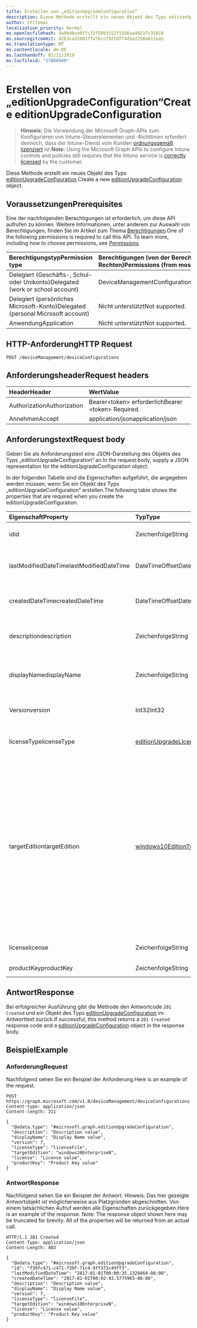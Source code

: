 ```yaml
---
title: Erstellen von „editionUpgradeConfiguration“
description: Diese Methode erstellt ein neues Objekt des Typs editionUpgradeConfiguration.
author: tfitzmac
localization_priority: Normal
ms.openlocfilehash: 4a0b40ce0ffc32f50b3152f55d6aa44237c35016
ms.sourcegitcommit: d2b3ca32602ffa76cc7925d7f4d1e2258e611ea5
ms.translationtype: MT
ms.contentlocale: de-DE
ms.lasthandoff: 01/11/2019
ms.locfileid: "27866948"
---
```

# <a name="create-editionupgradeconfiguration"></a><span data-ttu-id="faaa3-103">Erstellen von „editionUpgradeConfiguration“</span><span class="sxs-lookup"><span data-stu-id="faaa3-103">Create editionUpgradeConfiguration</span></span>

> <span data-ttu-id="faaa3-104">**Hinweis:** Die Verwendung der Microsoft Graph-APIs zum Konfigurieren von Intune-Steuerelementen und -Richtlinien erfordert dennoch, dass der Intune-Dienst vom Kunden [ordnungsgemäß lizenziert](https://go.microsoft.com/fwlink/?linkid=839381) ist.</span><span class="sxs-lookup"><span data-stu-id="faaa3-104">**Note:** Using the Microsoft Graph APIs to configure Intune controls and policies still requires that the Intune service is [correctly licensed](https://go.microsoft.com/fwlink/?linkid=839381) by the customer.</span></span>

<span data-ttu-id="faaa3-105">Diese Methode erstellt ein neues Objekt des Typs [editionUpgradeConfiguration](../resources/intune-deviceconfig-editionupgradeconfiguration.md).</span><span class="sxs-lookup"><span data-stu-id="faaa3-105">Create a new [editionUpgradeConfiguration](../resources/intune-deviceconfig-editionupgradeconfiguration.md) object.</span></span>
## <a name="prerequisites"></a><span data-ttu-id="faaa3-106">Voraussetzungen</span><span class="sxs-lookup"><span data-stu-id="faaa3-106">Prerequisites</span></span>
<span data-ttu-id="faaa3-p101">Eine der nachfolgenden Berechtigungen ist erforderlich, um diese API aufrufen zu können. Weitere Informationen, unter anderem zur Auswahl von Berechtigungen, finden Sie im Artikel zum Thema [Berechtigungen](/graph/permissions-reference).</span><span class="sxs-lookup"><span data-stu-id="faaa3-p101">One of the following permissions is required to call this API. To learn more, including how to choose permissions, see [Permissions](/graph/permissions-reference).</span></span>

|<span data-ttu-id="faaa3-109">Berechtigungstyp</span><span class="sxs-lookup"><span data-stu-id="faaa3-109">Permission type</span></span>|<span data-ttu-id="faaa3-110">Berechtigungen (von der Berechtigung mit den meisten Rechten zu der mit den wenigsten Rechten)</span><span class="sxs-lookup"><span data-stu-id="faaa3-110">Permissions (from most to least privileged)</span></span>|
|:---|:---|
|<span data-ttu-id="faaa3-111">Delegiert (Geschäfts-, Schul- oder Unikonto)</span><span class="sxs-lookup"><span data-stu-id="faaa3-111">Delegated (work or school account)</span></span>|<span data-ttu-id="faaa3-112">DeviceManagementConfiguration.ReadWrite.All</span><span class="sxs-lookup"><span data-stu-id="faaa3-112">DeviceManagementConfiguration.ReadWrite.All</span></span>|
|<span data-ttu-id="faaa3-113">Delegiert (persönliches Microsoft-Konto)</span><span class="sxs-lookup"><span data-stu-id="faaa3-113">Delegated (personal Microsoft account)</span></span>|<span data-ttu-id="faaa3-114">Nicht unterstützt</span><span class="sxs-lookup"><span data-stu-id="faaa3-114">Not supported.</span></span>|
|<span data-ttu-id="faaa3-115">Anwendung</span><span class="sxs-lookup"><span data-stu-id="faaa3-115">Application</span></span>|<span data-ttu-id="faaa3-116">Nicht unterstützt</span><span class="sxs-lookup"><span data-stu-id="faaa3-116">Not supported.</span></span>|

## <a name="http-request"></a><span data-ttu-id="faaa3-117">HTTP-Anforderung</span><span class="sxs-lookup"><span data-stu-id="faaa3-117">HTTP Request</span></span>
<!-- {
  "blockType": "ignored"
}
-->
``` http
POST /deviceManagement/deviceConfigurations
```

## <a name="request-headers"></a><span data-ttu-id="faaa3-118">Anforderungsheader</span><span class="sxs-lookup"><span data-stu-id="faaa3-118">Request headers</span></span>
|<span data-ttu-id="faaa3-119">Header</span><span class="sxs-lookup"><span data-stu-id="faaa3-119">Header</span></span>|<span data-ttu-id="faaa3-120">Wert</span><span class="sxs-lookup"><span data-stu-id="faaa3-120">Value</span></span>|
|:---|:---|
|<span data-ttu-id="faaa3-121">Authorization</span><span class="sxs-lookup"><span data-stu-id="faaa3-121">Authorization</span></span>|<span data-ttu-id="faaa3-122">Bearer&lt;token&gt; erforderlich</span><span class="sxs-lookup"><span data-stu-id="faaa3-122">Bearer &lt;token&gt; Required.</span></span>|
|<span data-ttu-id="faaa3-123">Annehmen</span><span class="sxs-lookup"><span data-stu-id="faaa3-123">Accept</span></span>|<span data-ttu-id="faaa3-124">application/json</span><span class="sxs-lookup"><span data-stu-id="faaa3-124">application/json</span></span>|

## <a name="request-body"></a><span data-ttu-id="faaa3-125">Anforderungstext</span><span class="sxs-lookup"><span data-stu-id="faaa3-125">Request body</span></span>
<span data-ttu-id="faaa3-126">Geben Sie als Anforderungstext eine JSON-Darstellung des Objekts des Typs „editionUpgradeConfiguration“ an.</span><span class="sxs-lookup"><span data-stu-id="faaa3-126">In the request body, supply a JSON representation for the editionUpgradeConfiguration object.</span></span>

<span data-ttu-id="faaa3-127">In der folgenden Tabelle sind die Eigenschaften aufgeführt, die angegeben werden müssen, wenn Sie ein Objekt des Typs „editionUpgradeConfiguration“ erstellen.</span><span class="sxs-lookup"><span data-stu-id="faaa3-127">The following table shows the properties that are required when you create the editionUpgradeConfiguration.</span></span>

|<span data-ttu-id="faaa3-128">Eigenschaft</span><span class="sxs-lookup"><span data-stu-id="faaa3-128">Property</span></span>|<span data-ttu-id="faaa3-129">Typ</span><span class="sxs-lookup"><span data-stu-id="faaa3-129">Type</span></span>|<span data-ttu-id="faaa3-130">Beschreibung</span><span class="sxs-lookup"><span data-stu-id="faaa3-130">Description</span></span>|
|:---|:---|:---|
|<span data-ttu-id="faaa3-131">id</span><span class="sxs-lookup"><span data-stu-id="faaa3-131">id</span></span>|<span data-ttu-id="faaa3-132">Zeichenfolge</span><span class="sxs-lookup"><span data-stu-id="faaa3-132">String</span></span>|<span data-ttu-id="faaa3-133">Schlüssel der Entität</span><span class="sxs-lookup"><span data-stu-id="faaa3-133">Key of the entity.</span></span> <span data-ttu-id="faaa3-134">Geerbt von [deviceConfiguration](../resources/intune-deviceconfig-deviceconfiguration.md).</span><span class="sxs-lookup"><span data-stu-id="faaa3-134">Inherited from [deviceConfiguration](../resources/intune-deviceconfig-deviceconfiguration.md)</span></span>|
|<span data-ttu-id="faaa3-135">lastModifiedDateTime</span><span class="sxs-lookup"><span data-stu-id="faaa3-135">lastModifiedDateTime</span></span>|<span data-ttu-id="faaa3-136">DateTimeOffset</span><span class="sxs-lookup"><span data-stu-id="faaa3-136">DateTimeOffset</span></span>|<span data-ttu-id="faaa3-137">Datum und Uhrzeit der letzten Änderung des Objekts.</span><span class="sxs-lookup"><span data-stu-id="faaa3-137">DateTime the object was last modified.</span></span> <span data-ttu-id="faaa3-138">Geerbt von [deviceConfiguration](../resources/intune-deviceconfig-deviceconfiguration.md).</span><span class="sxs-lookup"><span data-stu-id="faaa3-138">Inherited from [deviceConfiguration](../resources/intune-deviceconfig-deviceconfiguration.md)</span></span>|
|<span data-ttu-id="faaa3-139">createdDateTime</span><span class="sxs-lookup"><span data-stu-id="faaa3-139">createdDateTime</span></span>|<span data-ttu-id="faaa3-140">DateTimeOffset</span><span class="sxs-lookup"><span data-stu-id="faaa3-140">DateTimeOffset</span></span>|<span data-ttu-id="faaa3-141">Datum und Uhrzeit der Erstellung des Objekts.</span><span class="sxs-lookup"><span data-stu-id="faaa3-141">DateTime the object was created.</span></span> <span data-ttu-id="faaa3-142">Geerbt von [deviceConfiguration](../resources/intune-deviceconfig-deviceconfiguration.md).</span><span class="sxs-lookup"><span data-stu-id="faaa3-142">Inherited from [deviceConfiguration](../resources/intune-deviceconfig-deviceconfiguration.md)</span></span>|
|<span data-ttu-id="faaa3-143">description</span><span class="sxs-lookup"><span data-stu-id="faaa3-143">description</span></span>|<span data-ttu-id="faaa3-144">Zeichenfolge</span><span class="sxs-lookup"><span data-stu-id="faaa3-144">String</span></span>|<span data-ttu-id="faaa3-145">Beschreibung der Gerätekonfiguration (vom Administrator festgelegt).</span><span class="sxs-lookup"><span data-stu-id="faaa3-145">Admin provided description of the Device Configuration.</span></span> <span data-ttu-id="faaa3-146">Geerbt von [deviceConfiguration](../resources/intune-deviceconfig-deviceconfiguration.md).</span><span class="sxs-lookup"><span data-stu-id="faaa3-146">Inherited from [deviceConfiguration](../resources/intune-deviceconfig-deviceconfiguration.md)</span></span>|
|<span data-ttu-id="faaa3-147">displayName</span><span class="sxs-lookup"><span data-stu-id="faaa3-147">displayName</span></span>|<span data-ttu-id="faaa3-148">Zeichenfolge</span><span class="sxs-lookup"><span data-stu-id="faaa3-148">String</span></span>|<span data-ttu-id="faaa3-149">Name der Gerätekonfiguration (vom Administrator festgelegt).</span><span class="sxs-lookup"><span data-stu-id="faaa3-149">Admin provided name of the device configuration.</span></span> <span data-ttu-id="faaa3-150">Geerbt von [deviceConfiguration](../resources/intune-deviceconfig-deviceconfiguration.md).</span><span class="sxs-lookup"><span data-stu-id="faaa3-150">Inherited from [deviceConfiguration](../resources/intune-deviceconfig-deviceconfiguration.md)</span></span>|
|<span data-ttu-id="faaa3-151">Version</span><span class="sxs-lookup"><span data-stu-id="faaa3-151">version</span></span>|<span data-ttu-id="faaa3-152">Int32</span><span class="sxs-lookup"><span data-stu-id="faaa3-152">Int32</span></span>|<span data-ttu-id="faaa3-153">Version der Gerätekonfiguration.</span><span class="sxs-lookup"><span data-stu-id="faaa3-153">Version of the device configuration.</span></span> <span data-ttu-id="faaa3-154">Geerbt von [deviceConfiguration](../resources/intune-deviceconfig-deviceconfiguration.md).</span><span class="sxs-lookup"><span data-stu-id="faaa3-154">Inherited from [deviceConfiguration](../resources/intune-deviceconfig-deviceconfiguration.md)</span></span>|
|<span data-ttu-id="faaa3-155">licenseType</span><span class="sxs-lookup"><span data-stu-id="faaa3-155">licenseType</span></span>|[<span data-ttu-id="faaa3-156">editionUpgradeLicenseType</span><span class="sxs-lookup"><span data-stu-id="faaa3-156">editionUpgradeLicenseType</span></span>](../resources/intune-deviceconfig-editionupgradelicensetype.md)|<span data-ttu-id="faaa3-157">Typ der Edition Upgrade-Lizenz.</span><span class="sxs-lookup"><span data-stu-id="faaa3-157">Edition Upgrade License Type.</span></span> <span data-ttu-id="faaa3-158">Mögliche Werte sind: `productKey` und `licenseFile`.</span><span class="sxs-lookup"><span data-stu-id="faaa3-158">Possible values are: `productKey`, `licenseFile`.</span></span>|
|<span data-ttu-id="faaa3-159">targetEdition</span><span class="sxs-lookup"><span data-stu-id="faaa3-159">targetEdition</span></span>|[<span data-ttu-id="faaa3-160">windows10EditionType</span><span class="sxs-lookup"><span data-stu-id="faaa3-160">windows10EditionType</span></span>](../resources/intune-deviceconfig-windows10editiontype.md)|<span data-ttu-id="faaa3-161">Zieledition von Edition Upgrade.</span><span class="sxs-lookup"><span data-stu-id="faaa3-161">Edition Upgrade Target Edition.</span></span> <span data-ttu-id="faaa3-162">Mögliche Werte sind: `windows10Enterprise`, `windows10EnterpriseN`, `windows10Education`, `windows10EducationN`, `windows10MobileEnterprise`, `windows10HolographicEnterprise`, `windows10Professional`, `windows10ProfessionalN`, `windows10ProfessionalEducation`, `windows10ProfessionalEducationN`, `windows10ProfessionalWorkstation` und `windows10ProfessionalWorkstationN`.</span><span class="sxs-lookup"><span data-stu-id="faaa3-162">Possible values are: `windows10Enterprise`, `windows10EnterpriseN`, `windows10Education`, `windows10EducationN`, `windows10MobileEnterprise`, `windows10HolographicEnterprise`, `windows10Professional`, `windows10ProfessionalN`, `windows10ProfessionalEducation`, `windows10ProfessionalEducationN`, `windows10ProfessionalWorkstation`, `windows10ProfessionalWorkstationN`.</span></span>|
|<span data-ttu-id="faaa3-163">license</span><span class="sxs-lookup"><span data-stu-id="faaa3-163">license</span></span>|<span data-ttu-id="faaa3-164">Zeichenfolge</span><span class="sxs-lookup"><span data-stu-id="faaa3-164">String</span></span>|<span data-ttu-id="faaa3-165">Inhalt der Edition Upgrade-Lizenzdatei</span><span class="sxs-lookup"><span data-stu-id="faaa3-165">Edition Upgrade License File Content.</span></span>|
|<span data-ttu-id="faaa3-166">productKey</span><span class="sxs-lookup"><span data-stu-id="faaa3-166">productKey</span></span>|<span data-ttu-id="faaa3-167">Zeichenfolge</span><span class="sxs-lookup"><span data-stu-id="faaa3-167">String</span></span>|<span data-ttu-id="faaa3-168">Product Key von Edition Upgrade</span><span class="sxs-lookup"><span data-stu-id="faaa3-168">Edition Upgrade Product Key.</span></span>|



## <a name="response"></a><span data-ttu-id="faaa3-169">Antwort</span><span class="sxs-lookup"><span data-stu-id="faaa3-169">Response</span></span>
<span data-ttu-id="faaa3-170">Bei erfolgreicher Ausführung gibt die Methode den Antwortcode `201 Created` und ein Objekt des Typs [editionUpgradeConfiguration](../resources/intune-deviceconfig-editionupgradeconfiguration.md) im Antworttext zurück.</span><span class="sxs-lookup"><span data-stu-id="faaa3-170">If successful, this method returns a `201 Created` response code and a [editionUpgradeConfiguration](../resources/intune-deviceconfig-editionupgradeconfiguration.md) object in the response body.</span></span>

## <a name="example"></a><span data-ttu-id="faaa3-171">Beispiel</span><span class="sxs-lookup"><span data-stu-id="faaa3-171">Example</span></span>
### <a name="request"></a><span data-ttu-id="faaa3-172">Anforderung</span><span class="sxs-lookup"><span data-stu-id="faaa3-172">Request</span></span>
<span data-ttu-id="faaa3-173">Nachfolgend sehen Sie ein Beispiel der Anforderung.</span><span class="sxs-lookup"><span data-stu-id="faaa3-173">Here is an example of the request.</span></span>
``` http
POST https://graph.microsoft.com/v1.0/deviceManagement/deviceConfigurations
Content-type: application/json
Content-length: 311

{
  "@odata.type": "#microsoft.graph.editionUpgradeConfiguration",
  "description": "Description value",
  "displayName": "Display Name value",
  "version": 7,
  "licenseType": "licenseFile",
  "targetEdition": "windows10EnterpriseN",
  "license": "License value",
  "productKey": "Product Key value"
}
```

### <a name="response"></a><span data-ttu-id="faaa3-174">Antwort</span><span class="sxs-lookup"><span data-stu-id="faaa3-174">Response</span></span>
<span data-ttu-id="faaa3-p110">Nachfolgend sehen Sie ein Beispiel der Antwort. Hinweis: Das hier gezeigte Antwortobjekt ist möglicherweise aus Platzgründen abgeschnitten. Von einem tatsächlichen Aufruf werden alle Eigenschaften zurückgegeben.</span><span class="sxs-lookup"><span data-stu-id="faaa3-p110">Here is an example of the response. Note: The response object shown here may be truncated for brevity. All of the properties will be returned from an actual call.</span></span>
``` http
HTTP/1.1 201 Created
Content-Type: application/json
Content-Length: 483

{
  "@odata.type": "#microsoft.graph.editionUpgradeConfiguration",
  "id": "f39fc471-c471-f39f-71c4-9ff371c49ff3",
  "lastModifiedDateTime": "2017-01-01T00:00:35.1329464-08:00",
  "createdDateTime": "2017-01-01T00:02:43.5775965-08:00",
  "description": "Description value",
  "displayName": "Display Name value",
  "version": 7,
  "licenseType": "licenseFile",
  "targetEdition": "windows10EnterpriseN",
  "license": "License value",
  "productKey": "Product Key value"
}
```



